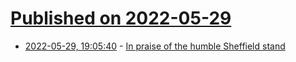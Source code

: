 # [Published on 2022-05-29](index.md)

* [2022-05-29, 19:05:40](https://news.ycombinator.com/item?id=31551854) - [In praise of the humble Sheffield stand](https://twitter.com/BrixtonHatter/status/1493299809574342659)

